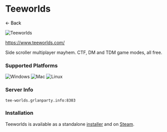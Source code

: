 # Teeworlds
<a href="javascript:history.back()" style="text-decoration: none; color: black;">&#8592; Back</a>

![Teeworlds](https://shared.fastly.steamstatic.com/store_item_assets/steam/apps/380840/header.jpg?t=1578354106)

https://www.teeworlds.com/

Side scroller multiplayer mayhem. CTF, DM and TDM game modes, all free.

### Supported Platforms
![Windows](https://img.icons8.com/color/48/000000/windows-10.png) ![Mac](https://img.icons8.com/color/48/000000/mac-os.png) ![Linux](https://img.icons8.com/color/48/000000/linux.png)

### Server Info
`tee-worlds.grlanparty.info:8303`

### Installation
Teeworlds is available as a standalone [installer](https://www.teeworlds.com/?page=downloads) and on [Steam](https://store.steampowered.com/app/380840/Teeworlds/?curator_clanid=6859938&curator_listid=48389).

